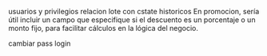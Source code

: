usuarios y privilegios
relacion lote con cstate
historicos
En promocion, sería útil incluir un campo que especifique si el descuento es un porcentaje o un monto fijo, para facilitar cálculos en la lógica del negocio.



cambiar pass
login